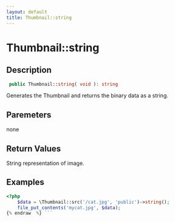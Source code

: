 ```yaml
---
layout: default
title: Thumbnail::string
---
```


# Thumbnail::string

## Description

```php
 public Thumbnail::string( void ): string
```

Generates the Thumbnail and returns the binary data as a string.

## Paremeters

none

## Return Values

String representation of image.

## Examples

```php {% raw  %}
<?php
    $data = \Thumbnail::src('/cat.jpg', 'public')->string();
    file_put_contents('mycat.jpg', $data);
{% endraw  %} ```
